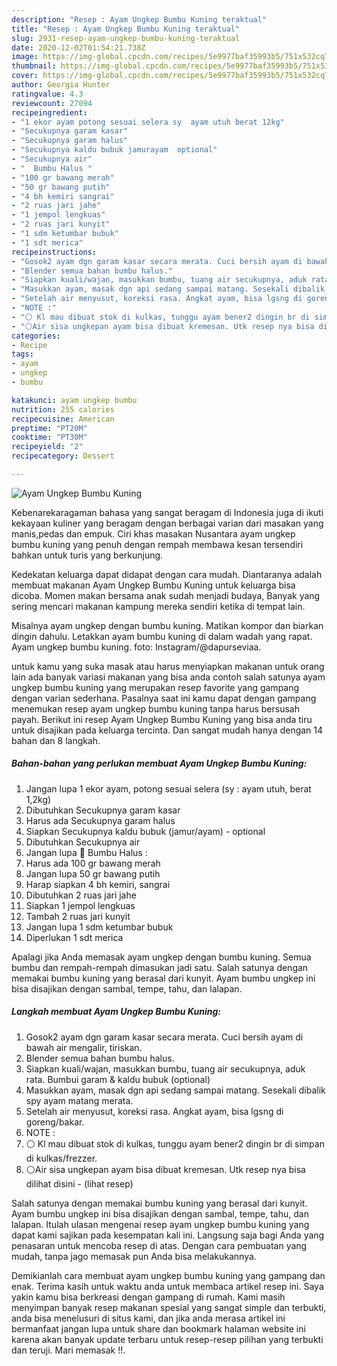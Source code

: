 ```yaml
---
description: "Resep : Ayam Ungkep Bumbu Kuning teraktual"
title: "Resep : Ayam Ungkep Bumbu Kuning teraktual"
slug: 2931-resep-ayam-ungkep-bumbu-kuning-teraktual
date: 2020-12-02T01:54:21.738Z
image: https://img-global.cpcdn.com/recipes/5e9977baf35993b5/751x532cq70/ayam-ungkep-bumbu-kuning-foto-resep-utama.jpg
thumbnail: https://img-global.cpcdn.com/recipes/5e9977baf35993b5/751x532cq70/ayam-ungkep-bumbu-kuning-foto-resep-utama.jpg
cover: https://img-global.cpcdn.com/recipes/5e9977baf35993b5/751x532cq70/ayam-ungkep-bumbu-kuning-foto-resep-utama.jpg
author: Georgia Hunter
ratingvalue: 4.3
reviewcount: 27094
recipeingredient:
- "1 ekor ayam potong sesuai selera sy  ayam utuh berat 12kg"
- "Secukupnya garam kasar"
- "Secukupnya garam halus"
- "Secukupnya kaldu bubuk jamurayam  optional"
- "Secukupnya air"
- "  Bumbu Halus "
- "100 gr bawang merah"
- "50 gr bawang putih"
- "4 bh kemiri sangrai"
- "2 ruas jari jahe"
- "1 jempol lengkuas"
- "2 ruas jari kunyit"
- "1 sdm ketumbar bubuk"
- "1 sdt merica"
recipeinstructions:
- "Gosok2 ayam dgn garam kasar secara merata. Cuci bersih ayam di bawah air mengalir, tiriskan."
- "Blender semua bahan bumbu halus."
- "Siapkan kuali/wajan, masukkan bumbu, tuang air secukupnya, aduk rata. Bumbui garam &amp; kaldu bubuk (optional)"
- "Masukkan ayam, masak dgn api sedang sampai matang. Sesekali dibalik spy ayam matang merata."
- "Setelah air menyusut, koreksi rasa. Angkat ayam, bisa lgsng di goreng/bakar."
- "NOTE :"
- "⚪ Kl mau dibuat stok di kulkas, tunggu ayam bener2 dingin br di simpan di kulkas/frezzer."
- "⚪Air sisa ungkepan ayam bisa dibuat kremesan. Utk resep nya bisa dilihat disini           (lihat resep)"
categories:
- Recipe
tags:
- ayam
- ungkep
- bumbu

katakunci: ayam ungkep bumbu 
nutrition: 255 calories
recipecuisine: American
preptime: "PT20M"
cooktime: "PT30M"
recipeyield: "2"
recipecategory: Dessert

---
```



![Ayam Ungkep Bumbu Kuning](https://img-global.cpcdn.com/recipes/5e9977baf35993b5/751x532cq70/ayam-ungkep-bumbu-kuning-foto-resep-utama.jpg)

Kebenarekaragaman bahasa yang sangat beragam di Indonesia juga di ikuti kekayaan kuliner yang beragam dengan berbagai varian dari masakan yang manis,pedas dan empuk. Ciri khas masakan Nusantara ayam ungkep bumbu kuning yang penuh dengan rempah membawa kesan tersendiri bahkan untuk turis yang berkunjung.


Kedekatan keluarga dapat didapat dengan cara mudah. Diantaranya adalah membuat makanan Ayam Ungkep Bumbu Kuning untuk keluarga bisa dicoba. Momen makan bersama anak sudah menjadi budaya, Banyak yang sering mencari makanan kampung mereka sendiri ketika di tempat lain.

Misalnya ayam ungkep dengan bumbu kuning. Matikan kompor dan biarkan dingin dahulu. Letakkan ayam bumbu kuning di dalam wadah yang rapat. Ayam ungkep bumbu kuning. foto: Instagram/@dapurseviaa.

untuk kamu yang suka masak atau harus menyiapkan makanan untuk orang lain ada banyak variasi makanan yang bisa anda contoh salah satunya ayam ungkep bumbu kuning yang merupakan resep favorite yang gampang dengan varian sederhana. Pasalnya saat ini kamu dapat dengan gampang menemukan resep ayam ungkep bumbu kuning tanpa harus bersusah payah.
Berikut ini resep Ayam Ungkep Bumbu Kuning yang bisa anda tiru untuk disajikan pada keluarga tercinta. Dan sangat mudah hanya dengan 14 bahan dan 8 langkah.


<!--inarticleads1-->

##### Bahan-bahan yang perlukan membuat Ayam Ungkep Bumbu Kuning:

1. Jangan lupa 1 ekor ayam, potong sesuai selera (sy : ayam utuh, berat 1,2kg)
1. Dibutuhkan Secukupnya garam kasar
1. Harus ada Secukupnya garam halus
1. Siapkan Secukupnya kaldu bubuk (jamur/ayam) - optional
1. Dibutuhkan Secukupnya air
1. Jangan lupa  🌠 Bumbu Halus :
1. Harus ada 100 gr bawang merah
1. Jangan lupa 50 gr bawang putih
1. Harap siapkan 4 bh kemiri, sangrai
1. Dibutuhkan 2 ruas jari jahe
1. Siapkan 1 jempol lengkuas
1. Tambah 2 ruas jari kunyit
1. Jangan lupa 1 sdm ketumbar bubuk
1. Diperlukan 1 sdt merica


Apalagi jika Anda memasak ayam ungkep dengan bumbu kuning. Semua bumbu dan rempah-rempah dimasukan jadi satu. Salah satunya dengan memakai bumbu kuning yang berasal dari kunyit. Ayam bumbu ungkep ini bisa disajikan dengan sambal, tempe, tahu, dan lalapan. 

<!--inarticleads2-->

##### Langkah membuat  Ayam Ungkep Bumbu Kuning:

1. Gosok2 ayam dgn garam kasar secara merata. Cuci bersih ayam di bawah air mengalir, tiriskan.
1. Blender semua bahan bumbu halus.
1. Siapkan kuali/wajan, masukkan bumbu, tuang air secukupnya, aduk rata. Bumbui garam &amp; kaldu bubuk (optional)
1. Masukkan ayam, masak dgn api sedang sampai matang. Sesekali dibalik spy ayam matang merata.
1. Setelah air menyusut, koreksi rasa. Angkat ayam, bisa lgsng di goreng/bakar.
1. NOTE :
1. ⚪ Kl mau dibuat stok di kulkas, tunggu ayam bener2 dingin br di simpan di kulkas/frezzer.
1. ⚪Air sisa ungkepan ayam bisa dibuat kremesan. Utk resep nya bisa dilihat disini -           (lihat resep)


Salah satunya dengan memakai bumbu kuning yang berasal dari kunyit. Ayam bumbu ungkep ini bisa disajikan dengan sambal, tempe, tahu, dan lalapan. Itulah ulasan mengenai resep ayam ungkep bumbu kuning yang dapat kami sajikan pada kesempatan kali ini. Langsung saja bagi Anda yang penasaran untuk mencoba resep di atas. Dengan cara pembuatan yang mudah, tanpa jago memasak pun Anda bisa melakukannya. 

Demikianlah cara membuat ayam ungkep bumbu kuning yang gampang dan enak. Terima kasih untuk waktu anda untuk membaca artikel resep ini. Saya yakin kamu bisa berkreasi dengan gampang di rumah. Kami masih menyimpan banyak resep makanan spesial yang sangat simple dan terbukti, anda bisa menelusuri di situs kami, dan jika anda merasa artikel ini bermanfaat jangan lupa untuk share dan bookmark halaman website ini karena akan banyak update terbaru untuk resep-resep pilihan yang terbukti dan teruji. Mari memasak !!. 
